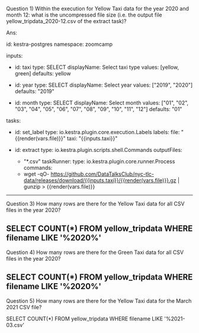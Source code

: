 Question 1)
Within the execution for Yellow Taxi data for the year 2020 and month 12: what is the uncompressed file size (i.e. the output file yellow_tripdata_2020-12.csv of the extract task)?

Ans: 

id: kestra-postgres
namespace: zoomcamp

inputs:
  - id: taxi
    type: SELECT
    displayName: Select taxi type
    values: [yellow, green]
    defaults: yellow

  - id: year
    type: SELECT
    displayName: Select year
    values: ["2019", "2020"]
    defaults: "2019"

  - id: month
    type: SELECT
    displayName: Select month
    values: ["01", "02", "03", "04", "05", "06", "07", "08", "09", "10", "11", "12"]
    defaults: "01"

tasks:
  - id: set_label
    type: io.kestra.plugin.core.execution.Labels
    labels:
      file: "{{render(vars.file)}}"
      taxi: "{{inputs.taxi}}"

  - id: extract
    type: io.kestra.plugin.scripts.shell.Commands
    outputFiles:
      - "*.csv"
    taskRunner:
      type: io.kestra.plugin.core.runner.Process
    commands:
      - wget -qO- https://github.com/DataTalksClub/nyc-tlc-data/releases/download/{{inputs.taxi}}/{{render(vars.file)}}.gz | gunzip > {{render(vars.file)}}

--------------------------------------------------------------------------------------------------------------------------------
Question 3)
How many rows are there for the Yellow Taxi data for all CSV files in the year 2020?

SELECT COUNT(*) FROM yellow_tripdata WHERE filename LIKE '%2020%'
--------------------------------------------------------------------------------------------------------------------------------
Question 4)
How many rows are there for the Green Taxi data for all CSV files in the year 2020?

SELECT COUNT(*) FROM yellow_tripdata WHERE filename LIKE '%2020%'
--------------------------------------------------------------------------------------------------------------------------------
Question 5)
How many rows are there for the Yellow Taxi data for the March 2021 CSV file?

SELECT COUNT(*) FROM yellow_tripdata WHERE filename LIKE '%2021-03.csv'